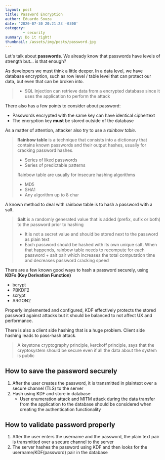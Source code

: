 ```yaml
---
layout: post
title: Password Encryption
author: Eduardo Souza
date: '2020-07-30 20:21:23 -0300'
category:
        - security
summary: Do it right!
thumbnail: /assets/img/posts/password.jpg
---
```


Let's talk about **passwords**. 
We already know that passwords have levels of strength but... is that enough?

As developers we must think a little deeper.
In a data level, we have database encryption, such as row level / table level that can protect our data, but even that can be broken into.
> * SQL Injection can retrieve data from a encrypted database since it uses the application to perform the attack

There also has a few points to consider about password:
 * Passwords encrypted with the same key can have identical ciphertext
 * The encryption key **must** be stored outside of the database

As a matter of attention, attacker also try to use a _rainbow table_.
> **Rainbow table** is a technique that consists into a dictionary that contains known passwords and their output hashes, usually for cracking password hashes.
> * Series of liked passwords
> * Series of predictable patterns
>
> Rainbow table are usually for insecure hashing algorithms
> * MD5
> * SHA1
> * Any algorithm up to 8 char

A known method to deal with rainbow table is to hash a password with a salt.
> **Salt** is a randomly generated value that is added (prefix, sufix or both) to the password prior to hashing
> * It is not a secret value and should be stored next to the password as plain text
> * Each password should be hashed with its own unique salt. When that happends, rainbow table needs to recompute for each password + salt pair which increases the total computation time and decreases password cracking speed

There are a few known good ways to hash a password securely, using **KDFs (Key Derivation Function)**
 * bcrypt
 * PBKDF2
 * scrypt
 * ARGON2

Properly implemented and configured, KDF effectively protects the stored password against attacks but it should be balanced to not affect UX and performance.

There is also a client side hashing that is a huge problem. Client side hashing leads to pass-hash attack.

> A keystone cryptography principle, kerckoff principle, says that the cryptosystem should be secure even if all the data about the system is public

## How to save the password securely

1. After the user creates the password, it is transmitted in plaintext over a secure channel (TLS) to the server
2. Hash using KDF and store in database
   * User enumeration attack and MITM attack during the data transfer from the application to the database should be considered when creating the authentication functionality

## How to validate password properly

1. After the user enters the username and the password, the plain text pair is transmitted over a secure channel to the server
2. The server hashes the password using KDF and then looks for the username/KDF(password) pair in the database
